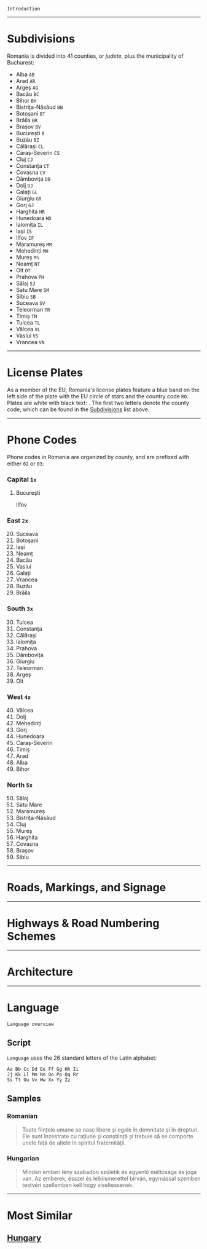 `Introduction`

---

# Subdivisions

Romania is divided into 41 counties, or _judete_, plus the municipality of Bucharest:

- Alba `AB`
- Arad `AR`
- Argeș `AG`
- Bacău `BC`
- Bihor `BH`
- Bistrița-Năsăud `BN`
- Botoșani `BT`
- Brăila `BR`
- Brașov `BV`
- București `B`
- Buzău `BZ`
- Călărași `CL`
- Caraș-Severin `CS`
- Cluj `CJ`
- Constanța `CT`
- Covasna `CV`
- Dâmbovița `DB`
- Dolj `DJ`
- Galați `GL`
- Giurgiu `GR`
- Gorj `GJ`
- Harghita `HR`
- Hunedoara `HD`
- Ialomița `IL`
- Iași `IS`
- Ilfov `IF`
- Maramureș `MM`
- Mehedinți `MH`
- Mureș `MS`
- Neamț `NT`
- Olt `OT`
- Prahova `PH`
- Sălaj `SJ`
- Satu Mare `SM`
- Sibiu `SB`
- Suceava `SV`
- Teleorman `TR`
- Timiș `TM`
- Tulcea `TL`
- Vâlcea `VL`
- Vaslui `VS`
- Vrancea `VN`

<CountryMap code="ROU" scale="4000" />

---

# License Plates

As a member of the EU, Romania's license plates feature a blue band on the left side of the plate with the EU circle of stars and the country code `RO`. Plates are white with black text: <LicensePlate style="eu" code="RO" format="AB 12 CDE"/>. The first two letters denote the county code, which can be found in the [Subdivisions](#subdivisions) list above.

---

# Phone Codes

Phone codes in Romania are organized by county, and are prefixed with either `02` or `03`:

### Capital `1x`

1. București

   Ilfov

<div className="flex columns-2 justify-around">
<div>

### East `2x`

20. Suceava
21. Botoșani
22. Iași
23. Neamț
24. Bacău
25. Vaslui
26. Galați
27. Vrancea
28. Buzău
29. Brăila

### South `3x`

30. Tulcea
31. Constanța
32. Călărași
33. Ialomița
34. Prahova
35. Dâmbovița
36. Giurgiu
37. Teleorman
38. Argeș
39. Olt

</div>
<div>

### West `4x`

40. Vâlcea
41. Dolj
42. Mehedinți
43. Gorj
44. Hunedoara
45. Caraș-Severin
46. Timiș
47. Arad
48. Alba
49. Bihor

### North `5x`

50. Sălaj
51. Satu Mare
52. Maramureș
53. Bistrița-Năsăud
54. Cluj
55. Mureș
56. Harghita
57. Covasna
58. Brașov
59. Sibiu

</div>

</div>

---

# Roads, Markings, and Signage

---

# Highways & Road Numbering Schemes

---

# Architecture

---

# Language

`Language overview`

## Script

`Language` uses the 26 standard letters of the Latin alphabet:

```
Aa Bb Cc Dd Ee Ff Gg Hh Ii
Jj Kk Ll Mm Nn Oo Pp Qq Rr
Ss Tt Uu Vv Ww Xx Yy Zz
```

## Samples

### Romanian

> Toate ființele umane se nasc libere și egale în demnitate și în drepturi. Ele sunt înzestrate cu rațiune și conștiință și trebuie să se comporte unele față de altele în spiritul fraternității.

### Hungarian

> Minden emberi lény szabadon születik és egyenlő méltósága és joga van. Az emberek, ésszel és lelkiismerettel bírván, egymással szemben testvéri szellemben kell hogy viseltessenek.

---

# Most Similar

## [Hungary](/countries/HUN)
